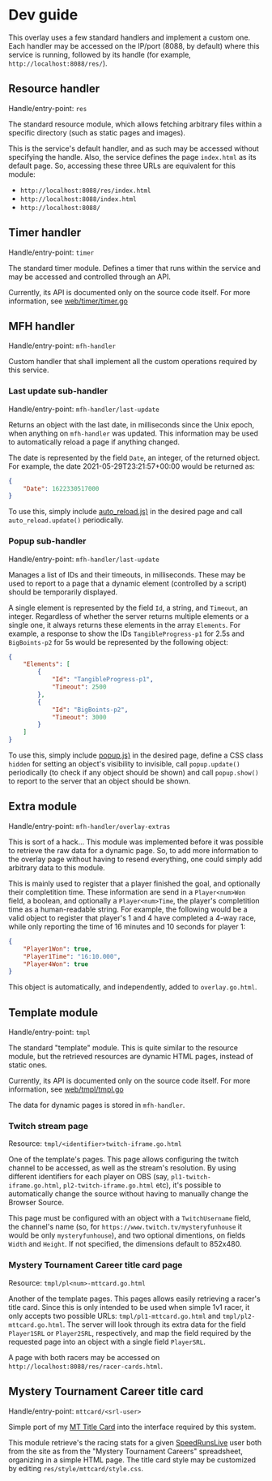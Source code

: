 # Dev guide

This overlay uses a few standard handlers and implement a custom one. Each handler may be accessed on the IP/port (8088, by default) where this service is running, followed by its handle (for example, `http://localhost:8088/res/`).

## Resource handler

Handle/entry-point: `res`

The standard resource module, which allows fetching arbitrary files within a specific directory (such as static pages and images).

This is the service's default handler, and as such may be accessed without specifying the handle. Also, the service defines the page `index.html` as its default page. So, accessing these three URLs are equivalent for this module:

* `http://localhost:8088/res/index.html`
* `http://localhost:8088/index.html`
* `http://localhost:8088/`

## Timer handler

Handle/entry-point: `timer`

The standard timer module. Defines a timer that runs within the service and may be accessed and controlled through an API.

Currently, its API is documented only on the source code itself. For more information, see [web/timer/timer.go](../../../web/timer/timer.go)

## MFH handler

Handle/entry-point: `mfh-handler`

Custom handler that shall implement all the custom operations required by this service.

### Last update sub-handler

Handle/entry-point: `mfh-handler/last-update`

Returns an object with the last date, in milliseconds since the Unix epoch, when anything on `mfh-handler` was updated. This information may be used to automatically reload a page if anything changed.

The date is represented by the field `Date`, an integer, of the returned object. For example, the date 2021-05-29T23:21:57+00:00 would be returned as:

```json
{
    "Date": 1622330517000
}
```

To use this, simply include [auto\_reload.js)](../res/script/auto_reload.js) in the desired page and call `auto_reload.update()` periodically.

### Popup sub-handler

Handle/entry-point: `mfh-handler/last-update`

Manages a list of IDs and their timeouts, in milliseconds. These may be used to report to a page that a dynamic element (controlled by a script) should be temporarily displayed.

A single element is represented by the field `Id`, a string, and `Timeout`, an integer. Regardless of whether the server returns multiple elements or a single one, it always returns these elements in the array `Elements`. For example, a response to show the IDs `TangibleProgress-p1` for 2.5s and `BigBoints-p2` for 5s would be represented by the following object:

```json
{
    "Elements": [
        {
            "Id": "TangibleProgress-p1",
            "Timeout": 2500
        },
        {
            "Id": "BigBoints-p2",
            "Timeout": 3000
        }
    ]
}
```

To use this, simply include [popup.js)](../res/script/popup.js) in the desired page, define a CSS class `hidden` for setting an object's visibility to invisible, call `popup.update()` periodically (to check if any object should be shown) and call `popup.show()` to report to the server that an object should be shown.

## Extra module

Handle/entry-point: `mfh-handler/overlay-extras`

This is sort of a hack... This module was implemented before it was possible to retrieve the raw data for a dynamic page. So, to add more information to the overlay page without having to resend everything, one could simply add arbitrary data to this module.

This is mainly used to register that a player finished the goal, and optionally their completition time. These information are send in a `Player<num>Won` field, a boolean, and optionally a `Player<num>Time`, the player's completition time as a human-readable string. For example, the following would be a valid object to register that player's 1 and 4 have completed a 4-way race, while only reporting the time of 16 minutes and 10 seconds for player 1:

```json
{
    "Player1Won": true,
    "Player1Time": "16:10.000",
    "Player4Won": true
}
```

This object is automatically, and independently, added to `overlay.go.html`.

## Template module

Handle/entry-point: `tmpl`

The standard "template" module. This is quite similar to the resource module, but the retrieved resources are dynamic HTML pages, instead of static ones.

Currently, its API is documented only on the source code itself. For more information, see [web/tmpl/tmpl.go](../../../web/tmpl/tmpl.go)

The data for dynamic pages is stored in `mfh-handler`.

### Twitch stream page

Resource: `tmpl/<identifier>twitch-iframe.go.html`

One of the template's pages. This page allows configuring the twitch channel to be accessed, as well as the stream's resolution. By using different identifiers for each player on OBS (say, `pl1-twitch-iframe.go.html`, `pl2-twitch-iframe.go.html` etc), it's possible to automatically change the source without having to manually change the Browser Source.

This page must be configured with an object with a `TwitchUsername` field, the channel's name (so, for `https://www.twitch.tv/mysteryfunhouse` it would be only `mysteryfunhouse`), and two optional dimentions, on fields `Width` and `Height`. If not specified, the dimensions default to 852x480.

### Mystery Tournament Career title card page

Resource: `tmpl/pl<num>-mttcard.go.html`

Another of the template pages. This pages allows easily retrieving a racer's title card. Since this is only intended to be used when simple 1v1 racer, it only accepts two possible URLs: `tmpl/pl1-mttcard.go.html` and `tmpl/pl2-mttcard.go.html`. The server will look through its extra data for the field `Player1SRL` or `Player2SRL`, respectively, and map the field required by the requested page into an object with a single field `PlayerSRL`.

A page with both racers may be accessed on `http://localhost:8088/res/racer-cards.html`.

## Mystery Tournament Career title card

Handle/entry-point: `mttcard/<srl-user>`

Simple port of my [MT Title Card](https://github.com/SirGFM/MTTitleCard) into the interface required by this system.

This module retrieve's the racing stats for a given [SpeedRunsLive](https://www.speedrunslive.com/) user both from the site as from the "Mystery Tournament Careers" spreadsheet, organizing in a simple HTML page. The title card style may be customized by editing `res/style/mttcard/style.css`.
